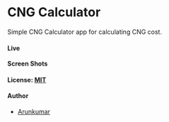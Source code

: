 # CNG Calculator

Simple CNG Calculator app for calculating CNG cost.

#### Live


__Screen Shots__

#### License: [MIT](/LICENSE)

#### Author

- [Arunkumar]()